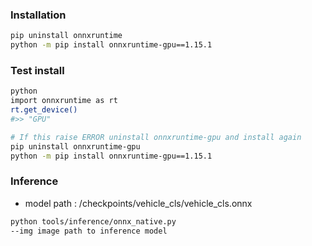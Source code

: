 ### Installation
```bash
pip uninstall onnxruntime
python -m pip install onnxruntime-gpu==1.15.1
```
### Test install
```bash
python
import onnxruntime as rt
rt.get_device()
#>> "GPU"

# If this raise ERROR uninstall onnxruntime-gpu and install again
pip uninstall onnxruntime-gpu
python -m pip install onnxruntime-gpu==1.15.1
```
### Inference
- model path : /checkpoints/vehicle_cls/vehicle_cls.onnx
```bash
python tools/inference/onnx_native.py
--img image path to inference model
```
